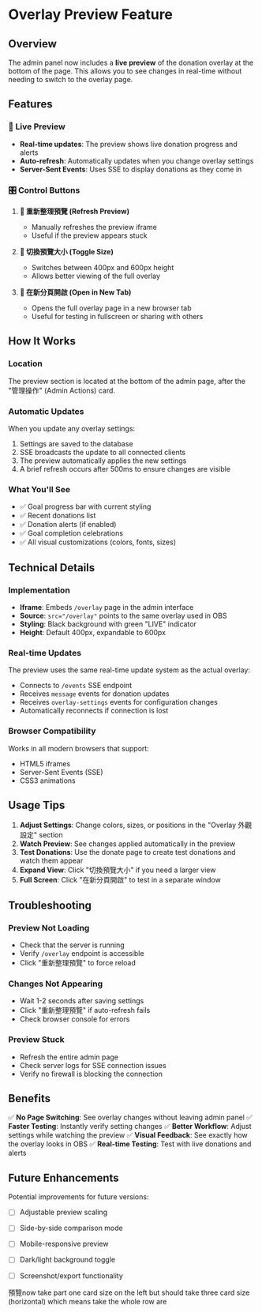 # Overlay Preview Feature

## Overview
The admin panel now includes a **live preview** of the donation overlay at the bottom of the page. This allows you to see changes in real-time without needing to switch to the overlay page.

## Features

### 🎥 Live Preview
- **Real-time updates**: The preview shows live donation progress and alerts
- **Auto-refresh**: Automatically updates when you change overlay settings
- **Server-Sent Events**: Uses SSE to display donations as they come in

### 🎛️ Control Buttons

1. **🔄 重新整理預覽 (Refresh Preview)**
   - Manually refreshes the preview iframe
   - Useful if the preview appears stuck

2. **📏 切換預覽大小 (Toggle Size)**
   - Switches between 400px and 600px height
   - Allows better viewing of the full overlay

3. **🚀 在新分頁開啟 (Open in New Tab)**
   - Opens the full overlay page in a new browser tab
   - Useful for testing in fullscreen or sharing with others

## How It Works

### Location
The preview section is located at the bottom of the admin page, after the "管理操作" (Admin Actions) card.

### Automatic Updates
When you update any overlay settings:
1. Settings are saved to the database
2. SSE broadcasts the update to all connected clients
3. The preview automatically applies the new settings
4. A brief refresh occurs after 500ms to ensure changes are visible

### What You'll See
- ✅ Goal progress bar with current styling
- ✅ Recent donations list
- ✅ Donation alerts (if enabled)
- ✅ Goal completion celebrations
- ✅ All visual customizations (colors, fonts, sizes)

## Technical Details

### Implementation
- **Iframe**: Embeds `/overlay` page in the admin interface
- **Source**: `src="/overlay"` points to the same overlay used in OBS
- **Styling**: Black background with green "LIVE" indicator
- **Height**: Default 400px, expandable to 600px

### Real-time Updates
The preview uses the same real-time update system as the actual overlay:
- Connects to `/events` SSE endpoint
- Receives `message` events for donation updates
- Receives `overlay-settings` events for configuration changes
- Automatically reconnects if connection is lost

### Browser Compatibility
Works in all modern browsers that support:
- HTML5 iframes
- Server-Sent Events (SSE)
- CSS3 animations

## Usage Tips

1. **Adjust Settings**: Change colors, sizes, or positions in the "Overlay 外觀設定" section
2. **Watch Preview**: See changes applied automatically in the preview
3. **Test Donations**: Use the donate page to create test donations and watch them appear
4. **Expand View**: Click "切換預覽大小" if you need a larger view
5. **Full Screen**: Click "在新分頁開啟" to test in a separate window

## Troubleshooting

### Preview Not Loading
- Check that the server is running
- Verify `/overlay` endpoint is accessible
- Click "重新整理預覽" to force reload

### Changes Not Appearing
- Wait 1-2 seconds after saving settings
- Click "重新整理預覽" if auto-refresh fails
- Check browser console for errors

### Preview Stuck
- Refresh the entire admin page
- Check server logs for SSE connection issues
- Verify no firewall is blocking the connection

## Benefits

✅ **No Page Switching**: See overlay changes without leaving admin panel
✅ **Faster Testing**: Instantly verify setting changes
✅ **Better Workflow**: Adjust settings while watching the preview
✅ **Visual Feedback**: See exactly how the overlay looks in OBS
✅ **Real-time Testing**: Test with live donations and alerts

## Future Enhancements

Potential improvements for future versions:
- [ ] Adjustable preview scaling
- [ ] Side-by-side comparison mode
- [ ] Mobile-responsive preview
- [ ] Dark/light background toggle
- [ ] Screenshot/export functionality


預覽now take part one card size on the left but should take three card size (horizontal)
which means take the whole row are